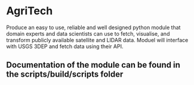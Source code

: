 # AgriTech

<p>Produce an easy to use, reliable and well designed python module that domain experts and data scientists can use to fetch, visualise, and transform publicly available satellite and LIDAR data. Moduel will interface with USGS 3DEP and fetch data using their API. </p>

## Documentation of the module can be found in the scripts/build/scripts folder
